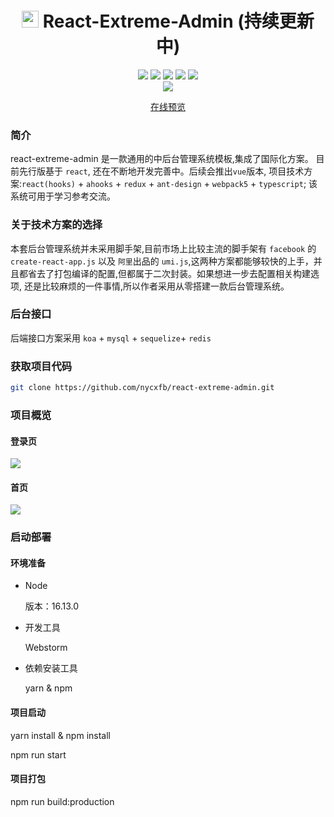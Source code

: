 
<h1 align="center"><img width="27" height="27"  src="http://150.158.155.240/resource/logo.png"> React-Extreme-Admin (持续更新中)</h1>
<p align="center">
 <img src="https://img.shields.io/badge/React-18.2.0-brightgreen.svg"/>
 <img src="https://img.shields.io/badge/ahooks-3.7.5-informational.svg"/>
 <img src="https://img.shields.io/badge/Redux-4.2.0-blueviolet.svg"/>
 <img src="https://img.shields.io/badge/Webpack-5.75.0-green.svg"/>
 <img src="https://img.shields.io/badge/antd-5.1.5-blue.svg"/>
    <br/>
        <img src="https://img.shields.io/badge/Author-nycxfb-orange.svg"/>
</p>

<p align="center">
<a target="_blank" href="http://150.158.155.240/react">在线预览</a>  
</p>


### 简介

react-extreme-admin 是一款通用的中后台管理系统模板,集成了国际化方案。
目前先行版基于 `react`, 还在不断地开发完善中。后续会推出`vue`版本,
项目技术方案:`react(hooks)` + `ahooks` + `redux` + `ant-design` + `webpack5` + `typescript`;
该系统可用于学习参考交流。



### 关于技术方案的选择

本套后台管理系统并未采用脚手架,目前市场上比较主流的脚手架有 `facebook` 的  `create-react-app.js`
以及 `阿里`出品的 `umi.js`,这两种方案都能够较快的上手，并且都省去了打包编译的配置,但都属于二次封装。如果想进一步去配置相关构建选项,
还是比较麻烦的一件事情,所以作者采用从零搭建一款后台管理系统。




### 后台接口

后端接口方案采用 `koa` + `mysql` + `sequelize`+ `redis`

### 获取项目代码
```bash
git clone https://github.com/nycxfb/react-extreme-admin.git
```

### 项目概览
#### 登录页

<img src="http://150.158.155.240/resource/login.png">

#### 首页

<img src="http://150.158.155.240/resource/shouye.png">

### 启动部署

#### 环境准备
- Node
  
  版本：16.13.0

- 开发工具

  Webstorm

- 依赖安装工具
  
  yarn & npm

#### 项目启动

yarn install & npm install

npm run start


#### 项目打包

npm run build:production














